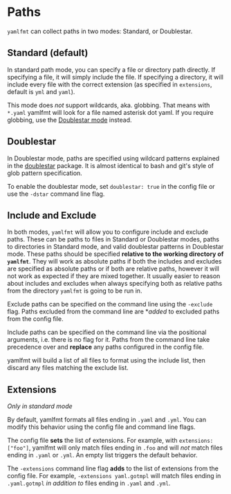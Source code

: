 # Paths

`yamlfmt` can collect paths in two modes: Standard, or Doublestar.

## Standard (default)

In standard path mode, you can specify a file or directory path directly. If specifying a file, it will simply include the file. If specifying a directory, it will include every file with the correct extension (as specified in `extensions`, default is `yml` and `yaml`).

This mode does *not* support wildcards, aka. globbing. That means with `*.yaml` yamlfmt will look for a file named asterisk dot yaml. If you require globbing, use the [Doublestar mode](#doublestar) instead.

## Doublestar

In Doublestar mode, paths are specified using wildcard patterns explained in the [doublestar](https://github.com/bmatcuk/doublestar) package. It is almost identical to bash and git's style of glob pattern specification.

To enable the doublestar mode, set `doublestar: true` in the config file or use the `-dstar` command line flag.

## Include and Exclude

In both modes, `yamlfmt` will allow you to configure include and exclude paths. These can be paths to files in Standard or Doublestar modes, paths to directories in Standard mode, and valid doublestar patterns in Doublestar mode. These paths should be specified **relative to the working directory of `yamlfmt`**. They will work as absolute paths if both the includes and excludes are specified as absolute paths or if both are relative paths, however it will not work as expected if they are mixed together. It usually easier to reason about includes and excludes when always specifying both as relative paths from the directory `yamlfmt` is going to be run in.

Exclude paths can be specified on the command line using the `-exclude` flag.
Paths excluded from the command line are **added* to excluded paths from the config file.

Include paths can be specified on the command line via the positional arguments, i.e. there is no flag for it.
Paths from the command line take precedence over and **replace** any paths configured in the config file.

yamlfmt will build a list of all files to format using the include list, then discard any files matching the exclude list.

## Extensions

*Only in standard mode*

By default, yamlfmt formats all files ending in `.yaml` and `.yml`.
You can modify this behavior using the config file and command line flags.

The config file **sets** the list of extensions.
For example, with `extensions: ["foo"]`, yamlfmt will only match files ending in `.foo` and will *not* match files ending in `.yaml` or `.yml`.
An empty list triggers the default behavior.

The `-extensions` command line flag **adds** to the list of extensions from the config file.
For example, `-extensions yaml.gotmpl` will match files ending in `.yaml.gotmpl` *in addition to* files ending in `.yaml` and `.yml`.
